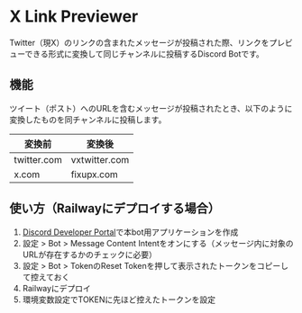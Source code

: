 # X Link Previewer

Twitter（現X）のリンクの含まれたメッセージが投稿された際、リンクをプレビューできる形式に変換して同じチャンネルに投稿するDiscord Botです。

## 機能

ツイート（ポスト）へのURLを含むメッセージが投稿されたとき、以下のように変換したものを同チャンネルに投稿します。

| 変換前      | 変換後         |
| ----------- | ------------- |
| twitter.com | vxtwitter.com |
| x.com       | fixupx.com    |

## 使い方（Railwayにデプロイする場合）

1. [Discord Developer Portal](https://discord.com/developers/applications)で本bot用アプリケーションを作成
2. 設定 > Bot > Message Content Intentをオンにする（メッセージ内に対象のURLが存在するかのチェックに必要）
3. 設定 > Bot > TokenのReset Tokenを押して表示されたトークンをコピーして控えておく
4. Railwayにデプロイ
5. 環境変数設定でTOKENに先ほど控えたトークンを設定
